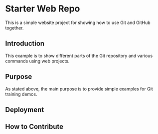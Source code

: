 # Starter Web Repo

This is a simple website project for showing how to use Git and GitHub together.

## Introduction

This example is to show different parts of the Git repository and various commands using web projects.

## Purpose

As stated above, the main purpose is to provide simple examples for Git training demos.

## Deployment

## How to Contribute
